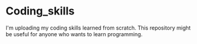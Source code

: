 # Coding_skills
I'm uploading my coding skills learned from scratch. This repository might be useful for anyone who wants to learn programming.
